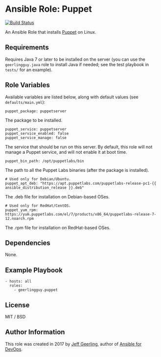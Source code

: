 # Ansible Role: Puppet

[![Build Status](https://travis-ci.org/geerlingguy/ansible-role-puppet.svg?branch=master)](https://travis-ci.org/geerlingguy/ansible-role-puppet)

An Ansible Role that installs [Puppet](https://www.docker.com) on Linux.

## Requirements

Requires Java 7 or later to be installed on the server (you can use the `geerlingguy.java` role to install Java if needed; see the test playbook in `tests/` for an example).

## Role Variables

Available variables are listed below, along with default values (see `defaults/main.yml`):

    puppet_package: puppetserver

The package to be installed.

    puppet_service: puppetserver
    puppet_service_enabled: false
    puppet_service_manage: false

The service that should be run on this server. By default, this role will not manage a Puppet service, and will not enable it at boot time.

    puppet_bin_path: /opt/puppetlabs/bin

The path to all the Puppet Labs binaries (after the package is installed).

    # Used only for Debian/Ubuntu.
    puppet_apt_deb: "https://apt.puppetlabs.com/puppetlabs-release-pc1-{{ ansible_distribution_release }}.deb"

The .deb file for installation on Debian-based OSes.

    # Used only for RedHat/CentOS.
    puppet_yum_rpm: https://yum.puppetlabs.com/el/7/products/x86_64/puppetlabs-release-7-12.noarch.rpm

The .rpm file for installation on RedHat-based OSes.

## Dependencies

None.

## Example Playbook

    - hosts: all
      roles:
        - geerlingguy.puppet

## License

MIT / BSD

## Author Information

This role was created in 2017 by [Jeff Geerling](https://www.jeffgeerling.com/), author of [Ansible for DevOps](https://www.ansiblefordevops.com/).
